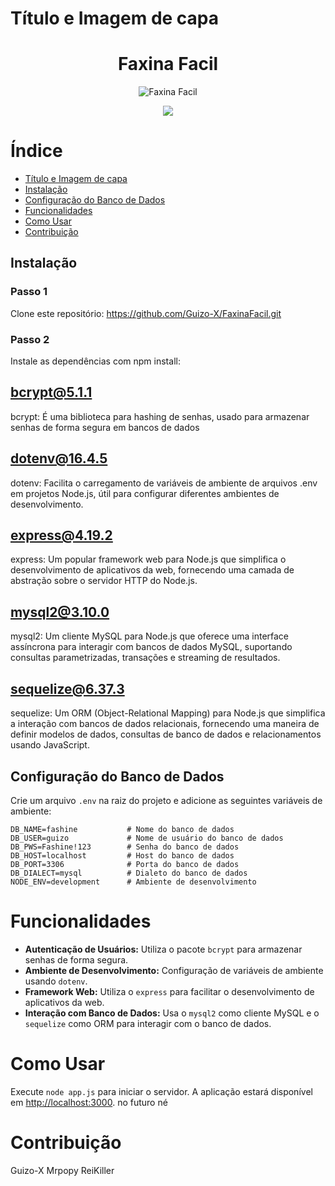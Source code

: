 # Título e Imagem de capa

<h1 align="center"> Faxina Facil </h1>

<p align="center">
  <img src="https://github.com/Guizo-X/FaxinaFacil/blob/master/assets/Faxina-logo.png" alt="Faxina Facil">
</p>




<p align="center">
<img loading="lazy" src="http://img.shields.io/static/v1?label=STATUS&message=EM%20DESENVOLVIMENTO&color=GREEN&style=for-the-badge"/>
</p>




# Índice 

* [Título e Imagem de capa](#título-e-imagem-de-capa)
* [Instalação](#instalação)
* [Configuração do Banco de Dados](#configuração-do-Banco-de-Dados)
* [Funcionalidades](#funcionalidades)
* [Como Usar](#como-usar)
* [Contribuição](#contribuição)

## Instalação

### Passo 1

Clone este repositório:  https://github.com/Guizo-X/FaxinaFacil.git


### Passo 2

Instale as dependências com npm install:

## bcrypt@5.1.1

bcrypt: É uma biblioteca para hashing de senhas, usado para armazenar senhas de forma segura em bancos de dados

## dotenv@16.4.5

dotenv: Facilita o carregamento de variáveis de ambiente de arquivos .env em projetos Node.js, útil para configurar diferentes ambientes de desenvolvimento.

## express@4.19.2

express: Um popular framework web para Node.js que simplifica o desenvolvimento de aplicativos da web, fornecendo uma camada de abstração sobre o servidor HTTP do Node.js.

## mysql2@3.10.0

mysql2: Um cliente MySQL para Node.js que oferece uma interface assíncrona para interagir com bancos de dados MySQL, suportando consultas parametrizadas, transações e streaming de resultados.

## sequelize@6.37.3

sequelize: Um ORM (Object-Relational Mapping) para Node.js que simplifica a interação com bancos de dados relacionais, fornecendo uma maneira de definir modelos de dados, consultas de banco de dados e relacionamentos usando JavaScript.


## Configuração do Banco de Dados

Crie um arquivo `.env` na raiz do projeto e adicione as seguintes variáveis de ambiente:

```plaintext
DB_NAME=fashine           # Nome do banco de dados
DB_USER=guizo             # Nome de usuário do banco de dados
DB_PWS=Fashine!123        # Senha do banco de dados
DB_HOST=localhost         # Host do banco de dados
DB_PORT=3306              # Porta do banco de dados
DB_DIALECT=mysql          # Dialeto do banco de dados
NODE_ENV=development      # Ambiente de desenvolvimento
```

# Funcionalidades

- **Autenticação de Usuários:** Utiliza o pacote `bcrypt` para armazenar senhas de forma segura.
- **Ambiente de Desenvolvimento:** Configuração de variáveis de ambiente usando `dotenv`.
- **Framework Web:** Utiliza o `express` para facilitar o desenvolvimento de aplicativos da web.
- **Interação com Banco de Dados:** Usa o `mysql2` como cliente MySQL e o `sequelize` como ORM para interagir com o banco de dados.

# Como Usar

Execute `node app.js` para iniciar o servidor. A aplicação estará disponível em [http://localhost:3000](http://localhost:3000). no futuro né

# Contribuição
Guizo-X
Mrpopy
ReiKiller


